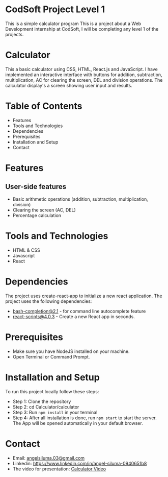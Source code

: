 # CodSoft Project Level 1 
This is a simple calculator program
This is a project about a Web Development internship at CodSoft, I will be completing any level 1 of the projects.

# Calculator
This a basic calculator using CSS, HTML, React.js and JavaScript. I have implemented an interactive interface with buttons for addition, subtraction, multiplication, AC for clearing the screen, DEL and division operations. The calculator display's a screen showing user input and results.

# Table of Contents
- Features
- Tools and Technologies
- Dependencies
- Prerequisites
- Installation and Setup
- Contact

# Features
## User-side features
- Basic arithmetic operations (addition, subtraction, multiplication, division)
- Clearing the screen (AC, DEL)
- Percentage calculation

# Tools and Technologies
- HTML & CSS
- Javascript
- React

# Dependencies
The project uses create-react-app to initialize a new react application.
The project uses the following dependencies:
- bash-completion@2.1 - for command line autocomplete feature<br>
- react-scripts@4.0.3 - Create a new React app in seconds.<br>

# Prerequisites
- Make sure you have NodeJS installed on your machine.
- Open Terminal or Command Prompt.

# Installation and Setup
To run this project locally follow these steps:

* Step 1: Clone the repository
* Step 2: cd Calculator/calculator
* Step 3:  Run `npm install` in your terminal
* Step 4: After all installation is done, run `npm start` to start the server. The App will be opened automatically in your default browser.

# Contact
- Email: angelsiluma.03@gmail.com
- Linkedin: https://www.linkedin.com/in/angel-siluma-0940651b8
- The video for presentation:  [Calculator Video](https://youtu.be/MP56py6kUa8)
